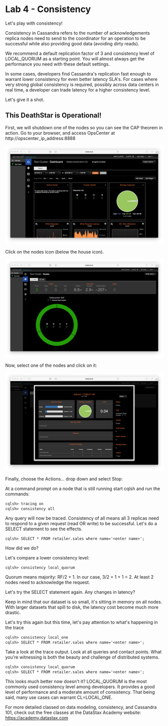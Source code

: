 # Lab 4 - Consistency

Let's play with consistency!

Consistency in Cassandra refers to the number of acknowledgements replica nodes need to send to the coordinator for an operation to be successful while also providing good data (avoiding dirty reads).

We recommend a default replication factor of 3 and consistency level of LOCAL_QUORUM as a starting point. You will almost always get the performance you need with these default settings.

In some cases, developers find Cassandra's replication fast enough to warrant lower consistency for even better latency SLA's. For cases where very strong global consistency is required, possibly across data centers in real time, a developer can trade latency for a higher consistency level.

Let's give it a shot.

## This DeathStar is Operational!

First, we will shutdown one of the nodes so you can see the CAP theorem in action. Go to your browser, and access OpsCenter at http://opscenter_ip_address:8888

![](./img/lab4-1opsc.png)

Click on the nodes icon (below the house icon).

![](./img/lab4-2ring.png)

Now, select one of the nodes and click on it:

![](./img/lab4-3nodeview.png)

Finally, choose the Actions... drop down and select Stop:

At a command prompt on a node that is still running start cqlsh and run the commands:

```
cqlsh> tracing on
cqlsh> consistency all
```

Any query will now be traced. Consistency of all means all 3 replicas need to respond to a given request (read OR write) to be successful. Let's do a SELECT statement to see the effects.

```
cqlsh> SELECT * FROM retailer.sales where name='<enter name>';
```

How did we do?

Let's compare a lower consistency level: 

```
cqlsh> consistency local_quorum
```

Quorum means majority: RF/2 + 1. In our case, 3/2 = 1 + 1 = 2. At least 2 nodes need to acknowledge the request.

Let's try the SELECT statement again. Any changes in latency?

Keep in mind that our dataset is so small, it's sitting in memory on all nodes. With larger datasets that spill to disk, the latency cost become much more drastic.

Let's try this again but this time, let's pay attention to what's happening in the trace

```
cqlsh> consistency local_one
cqlsh> SELECT * FROM retailer.sales where name='<enter name>';
```

Take a look at the trace output. Look at all queries and contact points. What you're witnessing is both the beauty and challenge of distributed systems.

```
cqlsh> consistency local_quorum
cqlsh> SELECT * FROM retailer.sales where name='<enter name>';
```

This looks much better now doesn't it? LOCAL_QUORUM is the most commonly used consistency level among developers. It provides a good level of performance and a moderate amount of consistency. That being said, many use cases can warrant CL=LOCAL_ONE.

For more detailed classed on data modeling, consistency, and Cassandra 101, check out the free classes at the DataStax Academy website: https://academy.datastax.com

